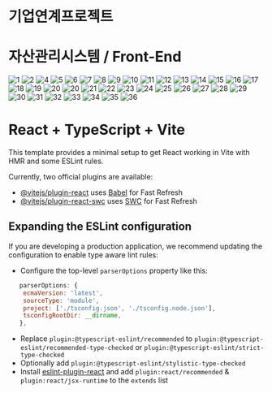 # 기업연계프로젝트
# 자산관리시스템 / Front-End
![1](https://github.com/user-attachments/assets/53763a86-3e89-4867-a9a1-5e9cc894c226)
![2](https://github.com/user-attachments/assets/7dd3bc73-0e28-4b91-b6d7-9dcf7e5d54d3)
![4](https://github.com/user-attachments/assets/ae5df6cf-e90b-4d38-92a3-bc08c49ae0f3)
![5](https://github.com/user-attachments/assets/47b00696-4a5b-411e-b83a-d910e14986b7)
![6](https://github.com/user-attachments/assets/a097eb75-ec29-4e14-873a-eb4e89e6fa57)
![7](https://github.com/user-attachments/assets/14216d45-38ae-43fa-9625-bfef92d762c3)
![8](https://github.com/user-attachments/assets/129fcae3-4c2b-47cb-8f47-e338431c4fe7)
![9](https://github.com/user-attachments/assets/3061b60b-64b1-45ed-8142-d2c04f5a82ad)
![10](https://github.com/user-attachments/assets/ec7765fb-3c86-45ad-a422-808a7251a896)
![11](https://github.com/user-attachments/assets/0e66b7a6-2166-4ecf-8cfe-bba169f460c3)
![12](https://github.com/user-attachments/assets/680ad1af-48b6-4b2b-867f-3fc5d27a0fad)
![13](https://github.com/user-attachments/assets/7e711d79-fa8e-45af-9f76-a892f76a13de)
![14](https://github.com/user-attachments/assets/563f64e3-e95f-45e6-92ac-f47ecbb8fe44)
![15](https://github.com/user-attachments/assets/85185b10-e6ab-46e8-8aef-506558e7c11f)
![16](https://github.com/user-attachments/assets/10e44ab2-84a2-4275-ace6-c8eb8b243657)
![17](https://github.com/user-attachments/assets/d939fff0-0591-4d19-a3e5-9ac00d40253d)
![18](https://github.com/user-attachments/assets/8dcd3975-3a18-4698-8cfe-591d9c9dc681)
![19](https://github.com/user-attachments/assets/4fa90908-0d4e-407e-bf47-339a0671907c)
![20](https://github.com/user-attachments/assets/b2d929cc-ef3b-4e89-9e99-d17b58557be7)
![20](https://github.com/user-attachments/assets/cac8b1b2-a2a2-4908-9677-1353bdece03a)
![21](https://github.com/user-attachments/assets/43445ece-05e8-496f-afed-8bfa2df7adad)
![22](https://github.com/user-attachments/assets/a6bfea5a-09c0-41be-b1c8-fbdbf8e78f45)
![23](https://github.com/user-attachments/assets/b23fa164-8ec5-4a8c-837b-1d6a6d91c8a5)
![24](https://github.com/user-attachments/assets/64f3047c-b399-4976-b2c8-5cbadfebd410)
![25](https://github.com/user-attachments/assets/bbad919e-4341-4e5e-bdae-d457f21fa2ba)
![26](https://github.com/user-attachments/assets/0e5cdb85-cb33-4a69-ad07-ca2a8c5945f2)
![27](https://github.com/user-attachments/assets/c65c2acf-560a-4366-808b-348d943d42a4)
![28](https://github.com/user-attachments/assets/a49a8a06-8bd4-4b8b-9e06-562550da2387)
![29](https://github.com/user-attachments/assets/87b13225-2c1d-45ca-9b31-7ffaf3beffad)
![30](https://github.com/user-attachments/assets/a4de9713-6624-4e2e-9bad-d7a03e47d630)
![31](https://github.com/user-attachments/assets/6b07cafa-cd34-4d25-84aa-45d167d061c4)
![32](https://github.com/user-attachments/assets/f6daad87-8299-4283-acc0-5791855c1c0c)
![33](https://github.com/user-attachments/assets/db952cf1-161b-4456-9a43-6d76e6dea492)
![34](https://github.com/user-attachments/assets/75b15cd0-7180-4dee-b055-7197514cae09)
![35](https://github.com/user-attachments/assets/8bbf69b9-7bc5-41df-9f26-563650b53e81)
![36](https://github.com/user-attachments/assets/00a87877-5a9f-4da8-b045-a984f337a7f5)

# React + TypeScript + Vite

This template provides a minimal setup to get React working in Vite with HMR and some ESLint rules.

Currently, two official plugins are available:

- [@vitejs/plugin-react](https://github.com/vitejs/vite-plugin-react/blob/main/packages/plugin-react/README.md) uses [Babel](https://babeljs.io/) for Fast Refresh
- [@vitejs/plugin-react-swc](https://github.com/vitejs/vite-plugin-react-swc) uses [SWC](https://swc.rs/) for Fast Refresh

## Expanding the ESLint configuration

If you are developing a production application, we recommend updating the configuration to enable type aware lint rules:

- Configure the top-level `parserOptions` property like this:

```js
   parserOptions: {
    ecmaVersion: 'latest',
    sourceType: 'module',
    project: ['./tsconfig.json', './tsconfig.node.json'],
    tsconfigRootDir: __dirname,
   },
```

- Replace `plugin:@typescript-eslint/recommended` to `plugin:@typescript-eslint/recommended-type-checked` or `plugin:@typescript-eslint/strict-type-checked`
- Optionally add `plugin:@typescript-eslint/stylistic-type-checked`
- Install [eslint-plugin-react](https://github.com/jsx-eslint/eslint-plugin-react) and add `plugin:react/recommended` & `plugin:react/jsx-runtime` to the `extends` list
